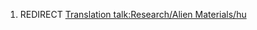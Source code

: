 1.  REDIRECT [Translation talk:Research/Alien
    Materials/hu](Translation_talk:Research/Alien_Materials/hu "wikilink")